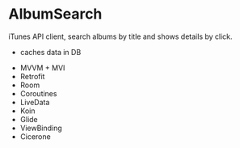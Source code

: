 # AlbumSearch
iTunes API client, search albums by title and shows details by click.
+ caches data in DB

- MVVM + MVI
- Retrofit
- Room
- Coroutines
- LiveData
- Koin
- Glide
- ViewBinding
- Cicerone
